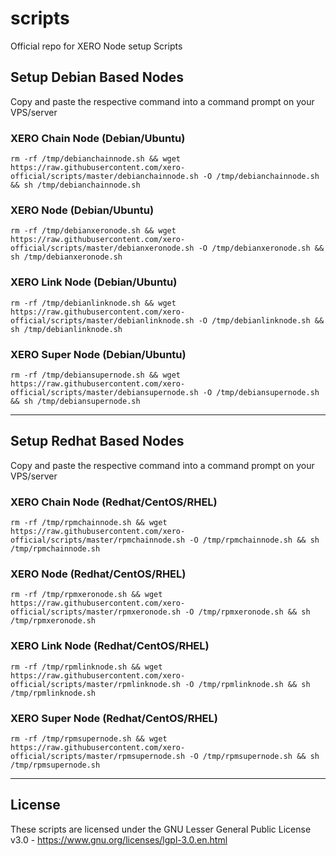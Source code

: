 # scripts
Official repo for XERO Node setup Scripts

## Setup Debian Based Nodes
Copy and paste the respective command into a command prompt on your VPS/server

### XERO Chain Node (Debian/Ubuntu)
`rm -rf /tmp/debianchainnode.sh && wget https://raw.githubusercontent.com/xero-official/scripts/master/debianchainnode.sh -O /tmp/debianchainnode.sh && sh /tmp/debianchainnode.sh`
### XERO Node (Debian/Ubuntu)
`rm -rf /tmp/debianxeronode.sh && wget https://raw.githubusercontent.com/xero-official/scripts/master/debianxeronode.sh -O /tmp/debianxeronode.sh && sh /tmp/debianxeronode.sh`
### XERO Link Node (Debian/Ubuntu)
`rm -rf /tmp/debianlinknode.sh && wget https://raw.githubusercontent.com/xero-official/scripts/master/debianlinknode.sh -O /tmp/debianlinknode.sh && sh /tmp/debianlinknode.sh`
### XERO Super Node (Debian/Ubuntu)
`rm -rf /tmp/debiansupernode.sh && wget https://raw.githubusercontent.com/xero-official/scripts/master/debiansupernode.sh -O /tmp/debiansupernode.sh && sh /tmp/debiansupernode.sh`

----

## Setup Redhat Based Nodes
Copy and paste the respective command into a command prompt on your VPS/server

### XERO Chain Node (Redhat/CentOS/RHEL)
`rm -rf /tmp/rpmchainnode.sh && wget https://raw.githubusercontent.com/xero-official/scripts/master/rpmchainnode.sh -O /tmp/rpmchainnode.sh && sh /tmp/rpmchainnode.sh`
### XERO Node (Redhat/CentOS/RHEL)
`rm -rf /tmp/rpmxeronode.sh && wget https://raw.githubusercontent.com/xero-official/scripts/master/rpmxeronode.sh -O /tmp/rpmxeronode.sh && sh /tmp/rpmxeronode.sh`
### XERO Link Node (Redhat/CentOS/RHEL)
`rm -rf /tmp/rpmlinknode.sh && wget https://raw.githubusercontent.com/xero-official/scripts/master/rpmlinknode.sh -O /tmp/rpmlinknode.sh && sh /tmp/rpmlinknode.sh`
### XERO Super Node (Redhat/CentOS/RHEL)
`rm -rf /tmp/rpmsupernode.sh && wget https://raw.githubusercontent.com/xero-official/scripts/master/rpmsupernode.sh -O /tmp/rpmsupernode.sh && sh /tmp/rpmsupernode.sh`

----

## License

These scripts are licensed under the GNU Lesser General Public License v3.0 - https://www.gnu.org/licenses/lgpl-3.0.en.html
